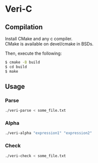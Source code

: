 # Veri-C
## Compilation
Install CMake and any c compiler.  
CMake is available on devel/cmake in BSDs.  

Then, execute the following:  
```sh
$ cmake -B build
$ cd build
$ make
```

## Usage
### Parse
```sh
./veri-parse < some_file.txt
```

### Alpha
```sh
./veri-alpha "expression1" "expression2"
```

### Check
```sh
./veri-check < some_file.txt
```
